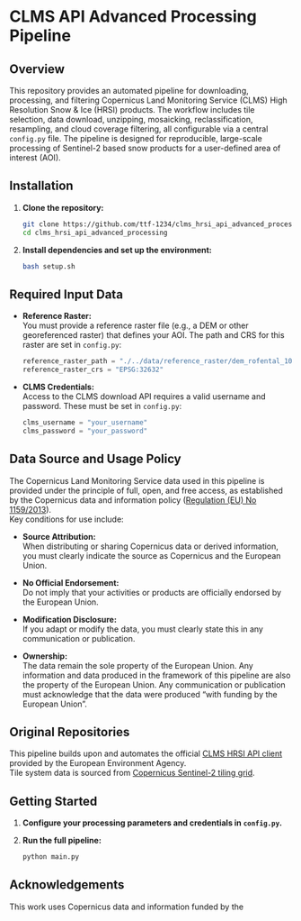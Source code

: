 # CLMS API Advanced Processing Pipeline

## Overview

This repository provides an automated pipeline for downloading, processing, and filtering Copernicus Land Monitoring Service (CLMS) High Resolution Snow & Ice (HRSI) products. The workflow includes tile selection, data download, unzipping, mosaicking, reclassification, resampling, and cloud coverage filtering, all configurable via a central `config.py` file. The pipeline is designed for reproducible, large-scale processing of Sentinel-2 based snow products for a user-defined area of interest (AOI).

## Installation

1. **Clone the repository:**
   ```bash
   git clone https://github.com/ttf-1234/clms_hrsi_api_advanced_processing
   cd clms_hrsi_api_advanced_processing
   ```

2. **Install dependencies and set up the environment:**
   ```bash
   bash setup.sh
   ```

## Required Input Data

- **Reference Raster:**  
  You must provide a reference raster file (e.g., a DEM or other georeferenced raster) that defines your AOI. The path and CRS for this raster are set in `config.py`:
  ```python
  reference_raster_path = "./../data/reference_raster/dem_rofental_100.asc"
  reference_raster_crs = "EPSG:32632"
  ```

- **CLMS Credentials:**  
  Access to the CLMS download API requires a valid username and password. These must be set in `config.py`:
  ```python
  clms_username = "your_username"
  clms_password = "your_password"
  ```

## Data Source and Usage Policy

The Copernicus Land Monitoring Service data used in this pipeline is provided under the principle of full, open, and free access, as established by the Copernicus data and information policy ([Regulation (EU) No 1159/2013](http://eur-lex.europa.eu/legal-content/EN/TXT/?uri=CELEX%3A32013R1159)).  
Key conditions for use include:

- **Source Attribution:**  
  When distributing or sharing Copernicus data or derived information, you must clearly indicate the source as Copernicus and the European Union.

- **No Official Endorsement:**  
  Do not imply that your activities or products are officially endorsed by the European Union.

- **Modification Disclosure:**  
  If you adapt or modify the data, you must clearly state this in any communication or publication.

- **Ownership:**  
  The data remain the sole property of the European Union. Any information and data produced in the framework of this pipeline are also the property of the European Union. Any communication or publication must acknowledge that the data were produced “with funding by the European Union”.

## Original Repositories

This pipeline builds upon and automates the official [CLMS HRSI API client](https://github.com/eea/clms-hrsi-api-client-python) provided by the European Environment Agency.  
Tile system data is sourced from [Copernicus Sentinel-2 tiling grid](https://sentiwiki.copernicus.eu/__attachments/1692737/S2A_OPER_GIP_TILPAR_MPC__20151209T095117_V20150622T000000_21000101T000000_B00.zip?inst-v=7e368646-a179-477f-af62-26dcc645dd8a).

## Getting Started

1. **Configure your processing parameters and credentials in `config.py`.**

2. **Run the full pipeline:**
   ```bash
   python main.py
   ```

## Acknowledgements

This work uses Copernicus data and information funded by the